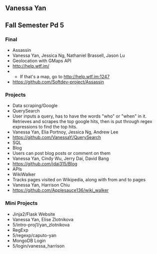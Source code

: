 Vanessa Yan
-----------
Fall Semester Pd 5
------------------

### Final
* Assassin
* Vanessa Yan, Jessica Ng, Nathaniel Brassell, Jason Lu
* Geolocation with GMaps API
* http://help.wtf.im/
* * If that's a map, go to http://help.wtf.im:1247
* https://github.com/Softdev-project/Assassin

### Projects
* Data scraping/Google
 * QuerySearch
 * User inputs a query, has to have the words "who" or "when" in it. Retrieves and scrapes the top google hits, then is put through regex expressions to find the top hits.
 * Vanessa Yan, Elia Portnoy, Jessica Ng, Andrew Lee
 * https://github.com/VanessaY/QuerySearch
* SQL
 * Blog
 * Users can post blog posts or comment on them
 * Vanessa Yan, Cindy Wu, Jerry Dai, David Bang
 * https://github.com/jdai315/Blog
* APIs
 * WikiWalker
 * Tracks pages visited on Wikipedia, along with from and to pages
 * Vanessa Yan, Harrison Chiu
 * https://github.com/Applesauce136/wiki_walker

### Mini Projects
* Jinja2/Flask Website
 * Vanessa Yan, Elise Zlotnikova
 * 5/intro-proj1/yan_zlotnikova
* RegExp
 * 5/regexp/caputo-yan
* MongoDB Login
 * 5/login/vanessa_harrison
